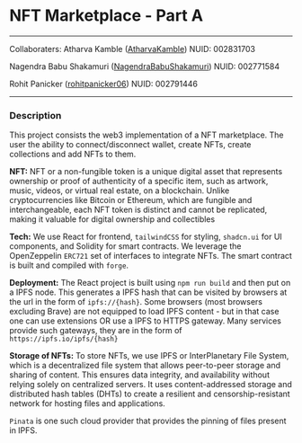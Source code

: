# NFT Marketplace - Part A

---

Collaboraters:
Atharva Kamble ([AtharvaKamble](https://github.com/AtharvaKamble))
NUID: 002831703

Nagendra Babu Shakamuri ([NagendraBabuShakamuri](https://github.com/NagendraBabuShakamuri))
NUID: 002771584

Rohit Panicker ([rohitpanicker06](https://github.com/rohitpanicker06))
NUID: 002791446

---

### Description

This project consists the web3 implementation of a NFT marketplace. The user the ability to connect/disconnect wallet, create NFTs, create collections and add NFTs to them.

**NFT:**
NFT or a non-fungible token is a unique digital asset that represents ownership or proof of authenticity of a specific item, such as artwork, music, videos, or virtual real estate, on a blockchain. Unlike cryptocurrencies like Bitcoin or Ethereum, which are fungible and interchangeable, each NFT token is distinct and cannot be replicated, making it valuable for digital ownership and collectibles

**Tech:**
We use React for frontend, `tailwindCSS` for styling, `shadcn.ui` for UI components, and Solidity for smart contracts. We leverage the OpenZeppelin `ERC721` set of interfaces to integrate NFTs. The smart contract is built and compiled with `forge`.

**Deployment:**
The React project is built using `npm run build` and then put on a IPFS node. This generates a IPFS hash that can be visited by browsers at the url in the form of `ipfs://{hash}`. Some browsers (most browsers excluding Brave) are not equipped to load IPFS content - but in that case one can use extensions OR use a IPFS to HTTPS gateway. Many services provide such gateways, they are in the form of `https://ipfs.io/ipfs/{hash}`

**Storage of NFTs:**
To store NFTs, we use IPFS or InterPlanetary File System, which is a decentralized file system that allows peer-to-peer storage and sharing of content. This ensures data integrity, and availability without relying solely on centralized servers. It uses content-addressed storage and distributed hash tables (DHTs) to create a resilient and censorship-resistant network for hosting files and applications.

`Pinata` is one such cloud provider that provides the pinning of files present in IPFS.
